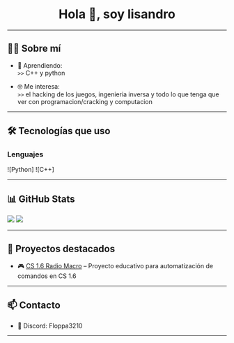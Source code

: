 <h1 align="center">Hola 👋, soy lisandro</h1>

---

## 🧑‍💻 Sobre mí

- 🌱 Aprendiendo:  
  `>>` C++ y python


- 🤓 Me interesa:  
  `>>` el hacking de los juegos, ingenieria inversa y todo lo que tenga que ver con programacion/cracking y computacion

---

## 🛠️ Tecnologías que uso

### Lenguajes

![Python]
![C++]

---

## 📊 GitHub Stats

<img src="https://github-readme-stats.vercel.app/api?username=licha&show_icons=true&theme=radical" />
<img src="https://github-readme-stats.vercel.app/api/top-langs/?username=licha&layout=compact&theme=radical" />


---

## 🚧 Proyectos destacados

- 🎮 [CS 1.6 Radio Macro](https://github.com/lisandro-bat/spammer-radio) – Proyecto educativo para automatización de comandos en CS 1.6
---

## 📫 Contacto

- 💬 Discord: Floppa3210


---

